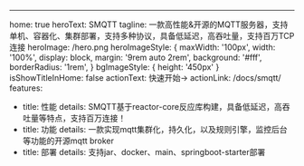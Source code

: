 ---
home: true
heroText: SMQTT
tagline: 一款高性能&开源的MQTT服务器，支持单机、容器化、集群部署，支持多种协议，具备低延迟，高吞吐量，支持百万TCP连接
heroImage: /hero.png
heroImageStyle: {
   maxWidth: '100px',
   width: '100%',
   display: block,
   margin: '9rem auto 2rem',
   background: '#fff',
   borderRadius: '1rem',
}
bgImageStyle: {
  height: '450px'
}
isShowTitleInHome: false
actionText: 快速开始→
actionLink: /docs/smqtt/
features:

- title: 性能
  details: SMQTT基于reactor-core反应库构建，具备低延迟，高吞吐量等特点，支持百万连接！
- title: 功能
  details: 一款实现mqtt集群化，持久化，以及规则引擎，监控后台等功能的开源mqtt broker
- title: 部署
  details: 
     支持jar、docker、main、springboot-starter部署



